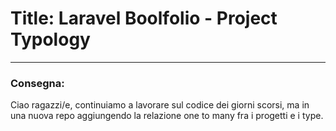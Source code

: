 # Title: Laravel Boolfolio - Project Typology
_________

### Consegna: 
Ciao ragazzi/e,
continuiamo a lavorare sul codice dei giorni scorsi, ma in una nuova repo aggiungendo la relazione one to many fra i progetti e i type.


